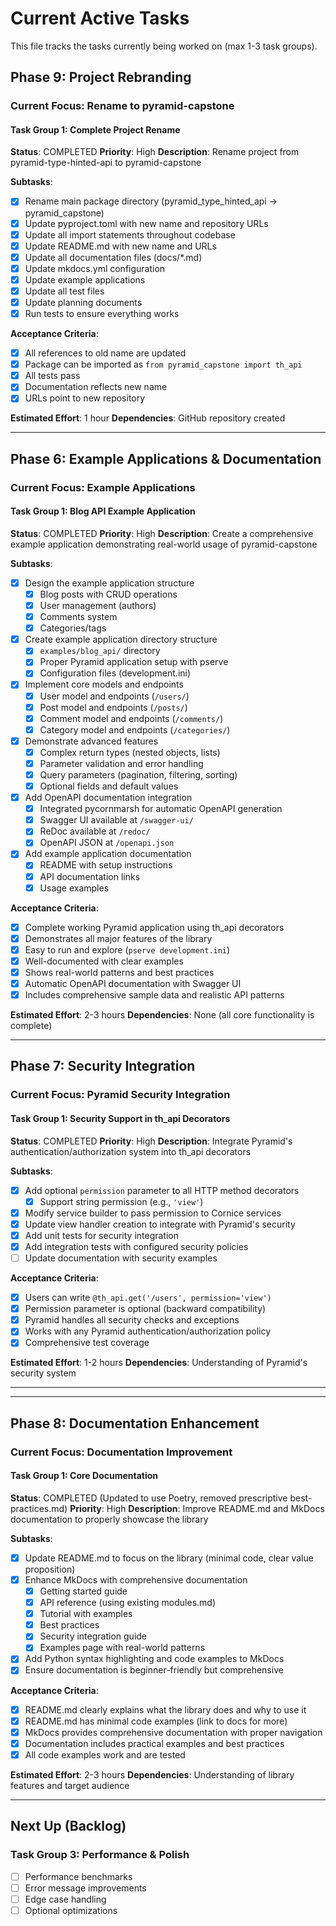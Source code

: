 # Current Active Tasks

This file tracks the tasks currently being worked on (max 1-3 task groups).

## Phase 9: Project Rebranding

### Current Focus: Rename to pyramid-capstone

#### Task Group 1: Complete Project Rename
**Status**: COMPLETED
**Priority**: High
**Description**: Rename project from pyramid-type-hinted-api to pyramid-capstone

**Subtasks**:
- [x] Rename main package directory (pyramid_type_hinted_api → pyramid_capstone)
- [x] Update pyproject.toml with new name and repository URLs
- [x] Update all import statements throughout codebase
- [x] Update README.md with new name and URLs
- [x] Update all documentation files (docs/*.md)
- [x] Update mkdocs.yml configuration
- [x] Update example applications
- [x] Update all test files
- [x] Update planning documents
- [x] Run tests to ensure everything works

**Acceptance Criteria**:
- [x] All references to old name are updated
- [x] Package can be imported as `from pyramid_capstone import th_api`
- [x] All tests pass
- [x] Documentation reflects new name
- [x] URLs point to new repository

**Estimated Effort**: 1 hour
**Dependencies**: GitHub repository created

---

## Phase 6: Example Applications & Documentation

### Current Focus: Example Applications

#### Task Group 1: Blog API Example Application
**Status**: COMPLETED
**Priority**: High
**Description**: Create a comprehensive example application demonstrating real-world usage of pyramid-capstone

**Subtasks**:
- [x] Design the example application structure
  - [x] Blog posts with CRUD operations
  - [x] User management (authors)
  - [x] Comments system
  - [x] Categories/tags
- [x] Create example application directory structure
  - [x] `examples/blog_api/` directory
  - [x] Proper Pyramid application setup with pserve
  - [x] Configuration files (development.ini)
- [x] Implement core models and endpoints
  - [x] User model and endpoints (`/users/`)
  - [x] Post model and endpoints (`/posts/`)
  - [x] Comment model and endpoints (`/comments/`)
  - [x] Category model and endpoints (`/categories/`)
- [x] Demonstrate advanced features
  - [x] Complex return types (nested objects, lists)
  - [x] Parameter validation and error handling
  - [x] Query parameters (pagination, filtering, sorting)
  - [x] Optional fields and default values
- [x] Add OpenAPI documentation integration
  - [x] Integrated pycornmarsh for automatic OpenAPI generation
  - [x] Swagger UI available at `/swagger-ui/`
  - [x] ReDoc available at `/redoc/`
  - [x] OpenAPI JSON at `/openapi.json`
- [x] Add example application documentation
  - [x] README with setup instructions
  - [x] API documentation links
  - [x] Usage examples

**Acceptance Criteria**:
- [x] Complete working Pyramid application using th_api decorators
- [x] Demonstrates all major features of the library
- [x] Easy to run and explore (`pserve development.ini`)
- [x] Well-documented with clear examples
- [x] Shows real-world patterns and best practices
- [x] Automatic OpenAPI documentation with Swagger UI
- [x] Includes comprehensive sample data and realistic API patterns

**Estimated Effort**: 2-3 hours
**Dependencies**: None (all core functionality is complete)

---

## Phase 7: Security Integration

### Current Focus: Pyramid Security Integration

#### Task Group 1: Security Support in th_api Decorators
**Status**: COMPLETED
**Priority**: High
**Description**: Integrate Pyramid's authentication/authorization system into th_api decorators

**Subtasks**:
- [x] Add optional `permission` parameter to all HTTP method decorators
  - [x] Support string permission (e.g., `'view'`)
- [x] Modify service builder to pass permission to Cornice services
- [x] Update view handler creation to integrate with Pyramid's security
- [x] Add unit tests for security integration
- [x] Add integration tests with configured security policies
- [ ] Update documentation with security examples

**Acceptance Criteria**:
- [x] Users can write `@th_api.get('/users', permission='view')`
- [x] Permission parameter is optional (backward compatibility)
- [x] Pyramid handles all security checks and exceptions
- [x] Works with any Pyramid authentication/authorization policy
- [x] Comprehensive test coverage

**Estimated Effort**: 1-2 hours
**Dependencies**: Understanding of Pyramid's security system

---

---

## Phase 8: Documentation Enhancement

### Current Focus: Documentation Improvement

#### Task Group 1: Core Documentation
**Status**: COMPLETED (Updated to use Poetry, removed prescriptive best-practices.md)
**Priority**: High
**Description**: Improve README.md and MkDocs documentation to properly showcase the library

**Subtasks**:
- [x] Update README.md to focus on the library (minimal code, clear value proposition)
- [x] Enhance MkDocs with comprehensive documentation
  - [x] Getting started guide
  - [x] API reference (using existing modules.md)
  - [x] Tutorial with examples
  - [x] Best practices
  - [x] Security integration guide
  - [x] Examples page with real-world patterns
- [x] Add Python syntax highlighting and code examples to MkDocs
- [x] Ensure documentation is beginner-friendly but comprehensive

**Acceptance Criteria**:
- [x] README.md clearly explains what the library does and why to use it
- [x] README.md has minimal code examples (link to docs for more)
- [x] MkDocs provides comprehensive documentation with proper navigation
- [x] Documentation includes practical examples and best practices
- [x] All code examples work and are tested

**Estimated Effort**: 2-3 hours
**Dependencies**: Understanding of library features and target audience

---

## Next Up (Backlog)

### Task Group 3: Performance & Polish
- [ ] Performance benchmarks
- [ ] Error message improvements
- [ ] Edge case handling
- [ ] Optional optimizations
